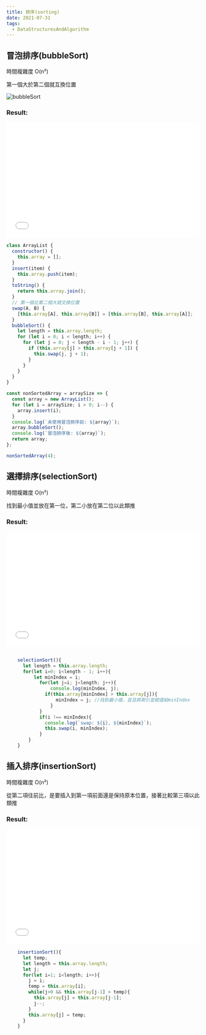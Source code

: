 ```yaml
---
title: 排序(sorting)
date: 2021-07-31
tags:
  - DataStructuresAndAlgorithm
---
```


## 冒泡排序(bubbleSort)

時間複雜度 O(n²)

第一個大於第二個就互換位置

![bubbleSort](https://i.imgur.com/2lwNOmz.gif)

### Result:

<iframe width="100%" height="300" src="//jsfiddle.net/Chris_Walter/n68cbrdh/59/embedded/js,result/dark/" allowfullscreen="allowfullscreen" allowpaymentrequest frameborder="0"></iframe>

```javascript
class ArrayList {
  constructor() {
    this.array = [];
  }
  insert(item) {
    this.array.push(item);
  }
  toString() {
    return this.array.join();
  }
  // 第一個比第二個大就交換位置
  swap(A, B) {
    [this.array[A], this.array[B]] = [this.array[B], this.array[A]];
  }
  bubbleSort() {
    let length = this.array.length;
    for (let i = 0; i < length; i++) {
      for (let j = 0; j < length - i - 1; j++) {
        if (this.array[j] > this.array[j + 1]) {
          this.swap(j, j + 1);
        }
      }
    }
  }
}

const nonSortedArray = arraySize => {
  const array = new ArrayList();
  for (let i = arraySize; i > 0; i--) {
    array.insert(i);
  }
  console.log(`未使用冒泡排序前: ${array}`);
  array.bubbleSort();
  console.log(`冒泡排序後: ${array}`);
  return array;
};

nonSortedArray(4);
```

## 選擇排序(selectionSort)

時間複雜度 O(n²)

找到最小值並放在第一位，第二小放在第二位以此類推

### Result:

<iframe width="100%" height="300" src="//jsfiddle.net/Chris_Walter/59s1g6vu/38/embedded/js,result/dark/" allowfullscreen="allowfullscreen" allowpaymentrequest frameborder="0"></iframe>

```javascript

	selectionSort(){
	  let length = this.array.length;
	  for(let i=0; i<length - 1; i++){
		  let minIndex = i;
			for(let j=i; j<length; j++){
				console.log(minIndex, j);
			  if(this.array[minIndex] > this.array[j]){
				  minIndex = j; //找到最小值，並且將索引並賦值給minIndex
				}
			}
			if(i !== minIndex){
			  console.log(`swap: ${i}, ${minIndex}`);
			  this.swap(i, minIndex);
			}
		}
	}

```

## 插入排序(insertionSort)

時間複雜度 O(n²)

從第二項往前比，是要插入到第一項前面還是保持原本位置，接著比較第三項以此類推

### Result:

<iframe width="100%" height="300" src="//jsfiddle.net/Chris_Walter/qngrLox4/43/embedded/js,result/dark/" allowfullscreen="allowfullscreen" allowpaymentrequest frameborder="0"></iframe>

```javascript
	insertionSort(){
	  let temp;
	  let length = this.array.length;
	  let j;
	  for(let i=1; i<length; i++){
	    j = i;
		temp = this.array[i];
		while(j>0 && this.array[j-1] > temp){
		  this.array[j] = this.array[j-1];
		  j--;
		}
		this.array[j] = temp;
	  }
	}
```
